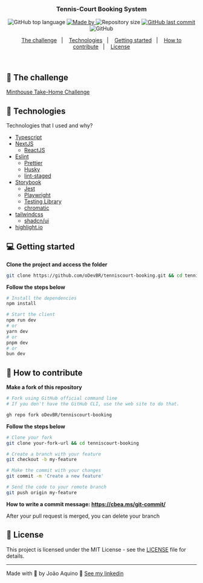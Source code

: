<h3 align="center">
  Tennis-Court Booking System
</h3>

<p align="center">
  <img alt="GitHub top language" src="https://img.shields.io/github/languages/top/oDevBR/tenniscourt-booking?color=green">

  <a href="https://www.linkedin.com/in/joao-aquino/" target="_blank" rel="noopener noreferrer">
    <img alt="Made by" src="https://img.shields.io/badge/made%20by-joao%20aquino-green">
  </a>

  <img alt="Repository size" src="https://img.shields.io/github/repo-size/oDevBR/tenniscourt-booking?color=green">

  <a href="https://github.com/oDevBR/tenniscourt-booking/commits/main">
    <img alt="GitHub last commit" src="https://img.shields.io/github/last-commit/oDevBR/tenniscourt-booking?color=green">
  </a>

  <img alt="GitHub" src="https://img.shields.io/github/license/oDevBR/tenniscourt-booking?color=green">
</p>

<p align="center">
  <a href="#-the-challenge">The challenge</a>&nbsp;&nbsp;&nbsp;|&nbsp;&nbsp;&nbsp;
  <a href="#-technologies">Technologies</a>&nbsp;&nbsp;&nbsp;|&nbsp;&nbsp;&nbsp;
  <a href="#-getting-started">Getting started</a>&nbsp;&nbsp;&nbsp;|&nbsp;&nbsp;&nbsp;
  <a href="#-how-to-contribute">How to contribute</a>&nbsp;&nbsp;&nbsp;|&nbsp;&nbsp;&nbsp;
  <a href="#-license">License</a>
</p>

</br>

## 📖 The challenge

[Minthouse Take-Home Challenge](https://minthousedev.notion.site/Minthouse-Take-Home-Challenge-61f814be6b0d4a258f7717ec46eda760?pvs=4)

## 🚀 Technologies

Technologies that I used and why?

- [Typescript](https://www.typescriptlang.org/)
- [NextJS](https://nextjs.org/)
  - [ReactJS](https://reactjs.org/)
- [Eslint](https://eslint.org/)
  - [Prettier](https://eslint.org/)
  - [Husky](https://typicode.github.io/husky/)
  - [lint-staged](https://www.npmjs.com/package/lint-staged)
- [Storybook](https://storybook.js.org/)
  - [Jest](https://jestjs.io/pt-BR/)
  - [Playwright](https://playwright.dev/)
  - [Testing Library](https://testing-library.com/)
  - [chromatic](https://www.chromatic.com/)
- [tailwindcss](https://tailwindcss.com/)
  - [shadcn/ui](https://ui.shadcn.com/)
- [highlight.io](https://www.highlight.io/)

## 💻 Getting started

**Clone the project and access the folder**

```bash
git clone https://github.com/oDevBR/tenniscourt-booking.git && cd tenniscourt-booking
```

**Follow the steps below**

```bash
# Install the dependencies
npm install

# Start the client
npm run dev
# or
yarn dev
# or
pnpm dev
# or
bun dev
```

## 🤔 How to contribute

**Make a fork of this repository**

```bash
# Fork using GitHub official command line
# If you don't have the GitHub CLI, use the web site to do that.

gh repo fork oDevBR/tenniscourt-booking
```

**Follow the steps below**

```bash
# Clone your fork
git clone your-fork-url && cd tenniscourt-booking

# Create a branch with your feature
git checkout -b my-feature

# Make the commit with your changes
git commit -m 'Create a new feature'

# Send the code to your remote branch
git push origin my-feature
```

**How to write a commit message: https://cbea.ms/git-commit/**

After your pull request is merged, you can delete your branch

## 📝 License

This project is licensed under the MIT License - see the [LICENSE](LICENSE) file for details.

---

Made with 💜 by João Aquino 👋 [See my linkedin](https://www.linkedin.com/in/joao-aquino/)